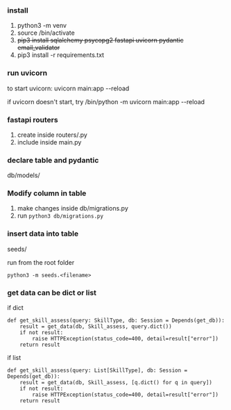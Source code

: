 ### install

1. python3 -m venv <folder>
2. source <folder>/bin/activate
3. ~~pip3 install sqlalchemy psycopg2 fastapi uvicorn pydantic email_validator~~
4. pip3 install -r requirements.txt

### run uvicorn

to start uvicorn:
uvicorn main:app --reload

if uvicorn doesn't start, try <folder>/bin/python -m uvicorn main:app --reload

### fastapi routers

1. create inside routers/<filename>.py
2. include inside main.py

### declare table and pydantic

db/models/

### Modify column in table

1. make changes inside db/migrations.py
2. run `python3 db/migrations.py`

### insert data into table

seeds/

run from the root folder

```
python3 -m seeds.<filename>
```

### get data can be dict or list

if dict

```
def get_skill_assess(query: SkillType, db: Session = Depends(get_db)):
    result = get_data(db, Skill_assess, query.dict())
    if not result:
        raise HTTPException(status_code=400, detail=result["error"])
    return result
```

if list

```
def get_skill_assess(query: List[SkillType], db: Session = Depends(get_db)):
    result = get_data(db, Skill_assess, [q.dict() for q in query])
    if not result:
        raise HTTPException(status_code=400, detail=result["error"])
    return result
```
